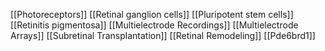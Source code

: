 [[Photoreceptors]]
[[Retinal ganglion cells]]
[[Pluripotent stem cells]]
[[Retinitis pigmentosa]]
[[Multielectrode Recordings]]
[[Multielectrode Arrays]]
[[Subretinal Transplantation]]
[[Retinal Remodeling]]
[[Pde6brd1]]
